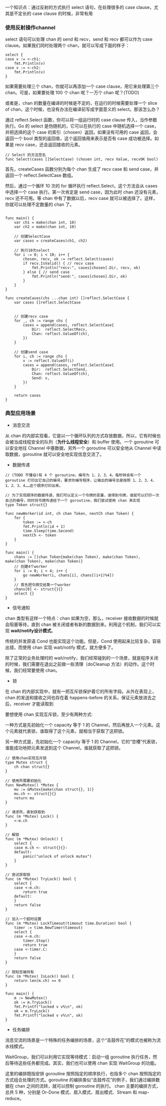 一个知识点：通过反射的方式执行 select 语句，在处理很多的 case clause，尤其是不定长的 case clause 的时候，非常有用

### 使用反射操作channel

select 语句可以处理 chan 的 send 和 recv，send 和 recv 都可以作为 case clause。如果我们同时处理两个 chan，就可以写成下面的样子：

```golang
select {
case v := <-ch1:
    fmt.Println(v)
case v := <-ch2:
    fmt.Println(v)
}
```
如果需要处理三个 chan，你就可以再添加一个 case clause，用它来处理第三个 chan。可是，如果要处理 100 个 chan 呢？一万个 chan 呢？(TODO)

或者是，chan 的数量在编译的时候是不定的，在运行的时候需要处理一个 slice of chan，这个时候，也没有办法在编译前写成字面意义的 select。那该怎么办？

通过 reflect.Select 函数，你可以将一组运行时的 case clause 传入，当作参数执行。Go 的 select 是伪随机的，它可以在执行的 case 中随机选择一个 case，并把选择的这个 case 的索引（chosen）返回，如果没有可用的 case 返回，会返回一个 bool 类型的返回值，这个返回值用来表示是否有 case 成功被选择。如果是 recv case，还会返回接收的元素。

```golang
// Select 的方法签名
func Select(cases []SelectCase) (chosen int, recv Value, recvOK bool)
```

首先，createCases 函数分别为每个 chan 生成了 recv case 和 send case，并返回一个 reflect.SelectCase 数组。

然后，通过一个循环 10 次的 for 循环执行 reflect.Select，这个方法会从 cases 中选择一个 case 执行。第一次肯定是 send case，因为此时 chan 还没有元素，recv 还不可用。等 chan 中有了数据以后，recv case 就可以被选择了。这样，你就可以处理不定数量的 chan 了。

```golang

func main() {
    var ch1 = make(chan int, 10)
    var ch2 = make(chan int, 10)

    // 创建SelectCase
    var cases = createCases(ch1, ch2)

    // 执行10次select
    for i := 0; i < 10; i++ {
        chosen, recv, ok := reflect.Select(cases)
        if recv.IsValid() { // recv case
            fmt.Println("recv:", cases[chosen].Dir, recv, ok)
        } else { // send case
            fmt.Println("send:", cases[chosen].Dir, ok)
        }
    }
}

func createCases(chs ...chan int) []reflect.SelectCase {
    var cases []reflect.SelectCase


    // 创建recv case
    for _, ch := range chs {
        cases = append(cases, reflect.SelectCase{
            Dir:  reflect.SelectRecv,
            Chan: reflect.ValueOf(ch),
        })
    }

    // 创建send case
    for i, ch := range chs {
        v := reflect.ValueOf(i)
        cases = append(cases, reflect.SelectCase{
            Dir:  reflect.SelectSend,
            Chan: reflect.ValueOf(ch),
            Send: v,
        })
    }

    return cases
}
```

### 典型应用场景

- 消息交流

从 chan 的内部实现看，它是以一个循环队列的方式存放数据，所以，它有时候也会被当成线程安全的队列（**为什么线程安全**）和 buffer 使用。一个 goroutine 可以安全地往 Channel 中塞数据，另外一个 goroutine 可以安全地从 Channel 中读取数据，goroutine 就可以安全地实现信息交流了。

- 数据传递

```golang
// (TODO 不懂😅)有 4 个 goroutine，编号为 1、2、3、4。每秒钟会有一个 goroutine 打印出它自己的编号，要求你编写程序，让输出的编号总是按照 1、2、3、4、1、2、3、4……这个顺序打印出来。

// 为了实现顺序的数据传递，我们可以定义一个令牌的变量，谁得到令牌，谁就可以打印一次自己的编号，同时将令牌传递给下一个 goroutine，我们尝试使用 chan 来实现
type Token struct{}

func newWorker(id int, ch chan Token, nextCh chan Token) {
	for {
		token := <-ch
		fmt.Println(id + 1)
		time.Sleep(time.Second)
		nextCh <- token
	}
}

func main() {
	chans := []chan Token{make(chan Token), make(chan Token), make(chan Token), make(chan Token)}
	// 创建4个worker
	for i := 0; i < 4; i++ {
		go newWorker(i, chans[i], chans[(i+1)%4])
	}
	// 首先把令牌交给第一个worker
	chans[0] <- struct{}{}
	select {}
}
```

- 信号通知

chan 类型有这样一个特点：chan 如果为空，那么，receiver 接收数据的时候就会阻塞等待，直到 chan 被关闭或者有新的数据到来。利用这个机制，我们可以实现 **wait/notify设计模式**。

传统的并发原语 Cond 也能实现这个功能。但是，Cond 使用起来比较复杂，容易出错，而使用 chan 实现 wait/notify 模式，就方便多了。

除了正常的业务处理时的 wait/notify，我们经常碰到的一个场景，就是程序关闭的时候，我们需要在退出之前做一些清理（doCleanup 方法）的动作。这个时候，我们经常要使用 chan。

- 锁

在 chan 的内部实现中，就有一把互斥锁保护着它的所有字段。从外在表现上，chan 的发送和接收之间也存在着 happens-before 的关系，保证元素放进去之后，receiver 才能读取到

要想使用 chan 实现互斥锁，至少有两种方式:

一种方式是先初始化一个 capacity 等于 1 的 Channel，然后再放入一个元素。这个元素就代表锁，谁取得了这个元素，就相当于获取了这把锁。

另一种方式是，先初始化一个 capacity 等于 1 的 Channel，它的“空槽”代表锁，谁能成功地把元素发送到这个 Channel，谁就获取了这把锁。

```golang
// 使用chan实现互斥锁
type Mutex struct {
	ch chan struct{}
}

// 使用所需要初始化
func NewMutex() *Mutex {
	mu := &Mutex{make(chan struct{}, 1)}
	mu.ch <- struct{}{}
	return mu
}

// 请求所，直到获取到
func (m *Mutex) Lock() {
	<-m.ch
}

// 解锁
func (m *Mutex) Unlock() {
	select {
	case m.ch <- struct{}{}:
	default:
		panic("unlock of unlock mutex")
	}
}

// 尝试获取锁
func (m *Mutex) TryLock() bool {
	select {
	case <-m.ch:
		return true
	default:
	}
	return false
}

// 加入一个超时设置
func (m *Mutex) LockTimeout(timeout time.Duration) bool {
	timer := time.NewTimer(timeout)
	select {
	case <-m.ch:
		timer.Stop()
		return true
	case <-timer.C:
	}
	return false
}

// 锁知否被持有
func (m *Mutex) IsLock() bool {
	return len(m.ch) == 0
}

func main() {
	m := NewMutex()
	ok := m.TryLock()
	fmt.Printf("locked v v%\n", ok)
	ok = m.TryLock()
	fmt.Printf("locked v v%\n", ok)
}
```

- 任务编排

消息交流的场景是一个特殊的任务编排的场景，这个“击鼓传花”的模式也被称为流水线模式。

WaitGroup，我们可以利用它实现等待模式：启动一组 goroutine 执行任务，然后等待这些任务都完成。其实，我们也可以使用 chan 实现 WaitGroup 的功能。

这里的编排既指安排 goroutine 按照指定的顺序执行，也指多个 chan 按照指定的方式组合处理的方式。goroutine 的编排类似“击鼓传花”的例子，我们通过编排数据在 chan 之间的流转，就可以控制 goroutine 的执行。 chan 主要的编排方式，总共 5 种，分别是 Or-Done 模式、扇入模式、扇出模式、Stream 和 map-reduce。